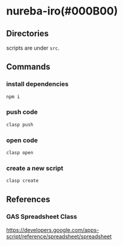 # nureba-iro(#000B00)

## Directories

scripts are under `src`.

## Commands

### install dependencies

```sh
npm i
```

### push code

```sh
clasp push
```

### open code

```sh
clasp open
```

### create a new script

```sh
clasp create
```

## References

### GAS Spreadsheet Class

<https://developers.google.com/apps-script/reference/spreadsheet/spreadsheet>
